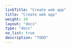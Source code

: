 ```yaml
---
linkTitle: "Create web app"
title: "Create web app"
weight: 10
layout: "docs"
type: "docs"
no_list: true
description: "TODO"
---
```

